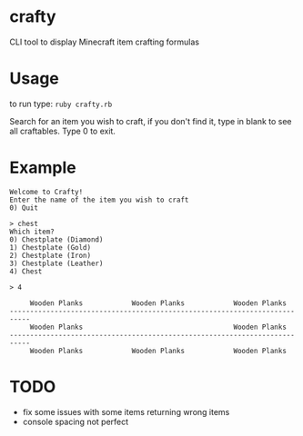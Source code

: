 crafty
======

CLI tool to display Minecraft item crafting formulas

Usage
=====

to run type: `ruby crafty.rb`

Search for an item you wish to craft, if you don't find it, type in blank to see all craftables. 
Type 0 to exit.

Example
=======

    Welcome to Crafty!
    Enter the name of the item you wish to craft
    0) Quit
    
    > chest
    Which item?
    0) Chestplate (Diamond)
    1) Chestplate (Gold)
    2) Chestplate (Iron)
    3) Chestplate (Leather)
    4) Chest
    
    > 4
    
         Wooden Planks            Wooden Planks            Wooden Planks
    ---------------------------------------------------------------------------
         Wooden Planks                                     Wooden Planks
    ---------------------------------------------------------------------------
         Wooden Planks            Wooden Planks            Wooden Planks
         
TODO
====
  
  * fix some issues with some items returning wrong items
  * console spacing not perfect
    
    
